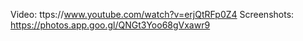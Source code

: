 Video:
ttps://www.youtube.com/watch?v=erjQtRFp0Z4
Screenshots:
https://photos.app.goo.gl/QNGt3Yoo68gVxawr9
